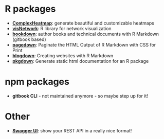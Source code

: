 # R packages
- **[ComplexHeatmap](https://github.com/jokergoo/ComplexHeatmap)**: generate 
beautiful and customizable heatmaps
- **[visNetwork](https://github.com/datastorm-open/visNetwork)**: R library for 
network visualization
- **[bookdown](https://github.com/rstudio/bookdown)**: author books and technical 
documents with R Markdown (gitbook based)
- **[pagedown](https://github.com/rstudio/pagedown)**: Paginate the HTML Output 
of R Markdown with CSS for Print
- **[blogdown](https://bookdown.org/yihui/blogdown)**: Creating websites with 
R Markdown
- **[pkgdown](https://github.com/r-lib/pkgdown)**: Generate static html 
documentation for an R package

# npm packages
- **gitbook CLI** - not maintained anymore - so maybe step up for it!

# Other
- **[Swagger UI](https://swagger.io/tools/swagger-ui/)**: show your REST API in 
a really nice format!
